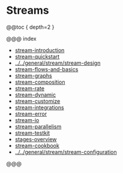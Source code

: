 <a id="streams-scala"></a>
# Streams

@@toc { depth=2 }

@@@ index

* [stream-introduction](stream-introduction.md)
* [stream-quickstart](stream-quickstart.md)
* [../../general/stream/stream-design](../../general/stream/stream-design.md)
* [stream-flows-and-basics](stream-flows-and-basics.md)
* [stream-graphs](stream-graphs.md)
* [stream-composition](stream-composition.md)
* [stream-rate](stream-rate.md)
* [stream-dynamic](stream-dynamic.md)
* [stream-customize](stream-customize.md)
* [stream-integrations](stream-integrations.md)
* [stream-error](stream-error.md)
* [stream-io](stream-io.md)
* [stream-parallelism](stream-parallelism.md)
* [stream-testkit](stream-testkit.md)
* [stages-overview](stages-overview.md)
* [stream-cookbook](stream-cookbook.md)
* [../../general/stream/stream-configuration](../../general/stream/stream-configuration.md)

@@@